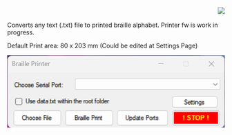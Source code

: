 <div align="right"><a href="https://hits.seeyoufarm.com"><img src="https://hits.seeyoufarm.com/api/count/incr/badge.svg?url=https%3A%2F%2Fgithub.com%2Ffurkan-o%2Ftxt-to-braille-app&count_bg=%2379C83D&title_bg=%23555555&icon=&icon_color=%23E7E7E7&title=clicks&edge_flat=true"/></a></div>

Converts any text (.txt) file to printed braille alphabet. Printer fw is work in progress.

Default Print area: 80 x 203 mm (Could be edited at Settings Page)

![screenshot](https://raw.githubusercontent.com/furkan-o/txt-to-braille-app/refs/heads/main/ss.png)

